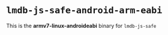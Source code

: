 # `lmdb-js-safe-android-arm-eabi`

This is the **armv7-linux-androideabi** binary for `lmdb-js-safe`
